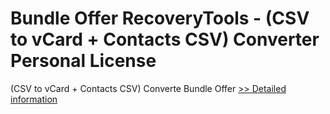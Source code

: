 # Bundle Offer RecoveryTools - (CSV to vCard + Contacts CSV) Converter Personal License
(CSV to vCard + Contacts CSV) Converte Bundle Offer
[>> Detailed information](https://secure.shareit.com/shareit/product.html?productid=300998811&affiliateid=200057808)